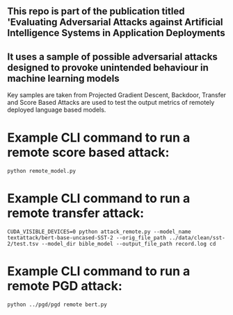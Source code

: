 ## This repo is part of the publication titled 'Evaluating Adversarial Attacks against Artificial Intelligence Systems in Application Deployments

## It uses a sample of possible adversarial attacks designed to provoke unintended behaviour in machine learning models

Key samples are taken from Projected Gradient Descent, Backdoor, Transfer and Score Based Attacks are used to test the output metrics of remotely deployed language based models.

# Example CLI command to run a remote score based attack:
```
python remote_model.py
```

# Example CLI command to run a remote transfer attack:
```
CUDA_VISIBLE_DEVICES=0 python attack_remote.py --model_name  textattack/bert-base-uncased-SST-2 --orig_file_path ../data/clean/sst-2/test.tsv --model_dir bible_model --output_file_path record.log cd
```

# Example CLI command to run a remote PGD attack:
```
python ../pgd/pgd remote bert.py
```


